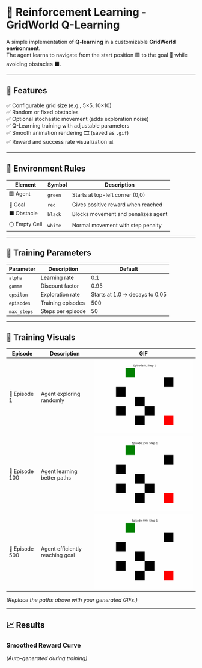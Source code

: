 # 🧠 Reinforcement Learning - GridWorld Q-Learning

A simple implementation of **Q-learning** in a customizable **GridWorld environment**.  
The agent learns to navigate from the start position 🟩 to the goal 🎯 while avoiding obstacles ⬛.

---

## 🚀 Features

✅ Configurable grid size (e.g., 5×5, 10×10)  
✅ Random or fixed obstacles  
✅ Optional stochastic movement (adds exploration noise)  
✅ Q-Learning training with adjustable parameters  
✅ Smooth animation rendering 🎞 (saved as `.gif`)  
✅ Reward and success rate visualization 📊

---

## 🧩 Environment Rules

| Element | Symbol | Description |
|----------|---------|-------------|
| 🟩 Agent | `green` | Starts at top-left corner (0,0) |
| 🎯 Goal | `red` | Gives positive reward when reached |
| ⬛ Obstacle | `black` | Blocks movement and penalizes agent |
| ⚪ Empty Cell | `white` | Normal movement with step penalty |

---

## 🧮 Training Parameters

| Parameter | Description | Default |
|------------|--------------|----------|
| `alpha` | Learning rate | 0.1 |
| `gamma` | Discount factor | 0.95 |
| `epsilon` | Exploration rate | Starts at 1.0 → decays to 0.05 |
| `episodes` | Training episodes | 500 |
| `max_steps` | Steps per episode | 50 |

---

## 🎥 Training Visuals

| Episode | Description | GIF |
|----------|--------------|-----|
| 🏁 Episode 1 | Agent exploring randomly | ![Episode 1](figs/gridworld_6x6_ep0.gif) |
| 🧭 Episode 100 | Agent learning better paths | ![Episode 100](figs/gridworld_6x6_ep250.gif) |
| 🥇 Episode 500 | Agent efficiently reaching goal | ![Episode 500](figs/gridworld_6x6_ep499.gif) |

*(Replace the paths above with your generated GIFs.)*

---

## 📈 Results

### Smoothed Reward Curve
*(Auto-generated during training)*

